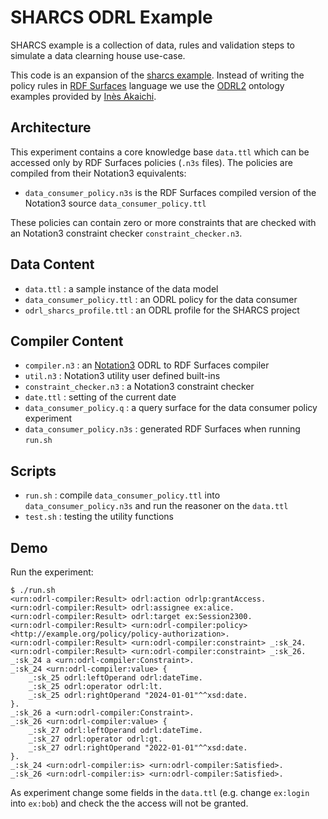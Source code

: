 # SHARCS ODRL Example

SHARCS example is a collection of data, rules and validation steps to simulate a data clearning house use-case.

This code is an expansion of the [sharcs example](https://github.com/eyereasoner/Notation3-By-Example/tree/main/examples/sharcs). Instead of writing the policy rules in [RDF Surfaces](https://w3c-cg.github.io/rdfsurfaces/) language we use the [ODRL2](https://www.w3.org/ns/odrl/2/) ontology examples provided by [Inès Akaichi](https://github.com/Ines-Akaichi/SHARCS-Use-Case).

## Architecture

This experiment contains a core knowledge base `data.ttl` which can be accessed only by RDF Surfaces policies (`.n3s` files). The policies are compiled from their Notation3 equivalents:

- `data_consumer_policy.n3s` is the RDF Surfaces compiled version of the Notation3 source `data_consumer_policy.ttl`
  
These policies can contain zero or more constraints that are checked with an Notation3 constraint checker `constraint_checker.n3`.

## Data Content

- `data.ttl` : a sample instance of the data model
- `data_consumer_policy.ttl` : an ODRL policy for the data consumer
- `odrl_sharcs_profile.ttl` : an ODRL profile for the SHARCS project

## Compiler Content

- `compiler.n3` : an [Notation3](https://w3c.github.io/N3/spec/) ODRL to RDF Surfaces compiler
- `util.n3` : Notation3 utility user defined built-ins
- `constraint_checker.n3` : a Notation3 constraint checker
- `date.ttl` : setting of the current date
- `data_consumer_policy.q` : a query surface for the data consumer policy experiment
- `data_consumer_policy.n3s` : generated RDF Surfaces when running `run.sh`

## Scripts

- `run.sh` : compile `data_consumer_policy.ttl` into `data_consumer_policy.n3s` and run the reasoner on the `data.ttl`
- `test.sh` : testing the utility functions

## Demo

Run the experiment:

```
$ ./run.sh
<urn:odrl-compiler:Result> odrl:action odrlp:grantAccess.
<urn:odrl-compiler:Result> odrl:assignee ex:alice.
<urn:odrl-compiler:Result> odrl:target ex:Session2300.
<urn:odrl-compiler:Result> <urn:odrl-compiler:policy> <http://example.org/policy/policy-authorization>.
<urn:odrl-compiler:Result> <urn:odrl-compiler:constraint> _:sk_24.
<urn:odrl-compiler:Result> <urn:odrl-compiler:constraint> _:sk_26.
_:sk_24 a <urn:odrl-compiler:Constraint>.
_:sk_24 <urn:odrl-compiler:value> {
    _:sk_25 odrl:leftOperand odrl:dateTime.
    _:sk_25 odrl:operator odrl:lt.
    _:sk_25 odrl:rightOperand "2024-01-01"^^xsd:date.
}.
_:sk_26 a <urn:odrl-compiler:Constraint>.
_:sk_26 <urn:odrl-compiler:value> {
    _:sk_27 odrl:leftOperand odrl:dateTime.
    _:sk_27 odrl:operator odrl:gt.
    _:sk_27 odrl:rightOperand "2022-01-01"^^xsd:date.
}.
_:sk_24 <urn:odrl-compiler:is> <urn:odrl-compiler:Satisfied>.
_:sk_26 <urn:odrl-compiler:is> <urn:odrl-compiler:Satisfied>.
```

As experiment change some fields in the `data.ttl` (e.g. change  `ex:login` into `ex:bob`) and check the the access will not be granted.